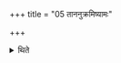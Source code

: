 +++
title = "05 ताननुक्रमिष्यामः"

+++

<details><summary>थिते</summary>

ताननुक्रमिष्यामः ५
</details>
